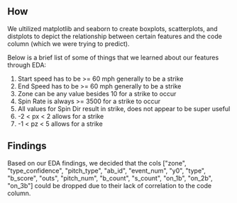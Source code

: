 ## How

We ultilized matplotlib and seaborn to create boxplots, scatterplots, and distplots to depict the relationship between certain features and the code column (which we were trying to predict).

Below is a brief list of some of things that we learned about our features through EDA: 

1. Start speed has to be >= 60 mph generally to be a strike
2. End Speed has to be >= 60 mph generally to be a strike
3. Zone can be any value besides 10 for a strike to occur
4. Spin Rate is always >= 3500 for a strike to occur
5. All values for Spin Dir result in strike, does not appear to be super useful
6. -2 < px < 2 allows for a strike
7. -1 < pz < 5 allows for a strike

## Findings

Based on our EDA findings, we decided that the cols ["zone", "type_confidence", "pitch_type", "ab_id", "event_num", "y0", "type", "b_score", "outs", "pitch_num", "b_count", "s_count", "on_1b", "on_2b", "on_3b"] could be dropped due to their lack of correlation to the code column.
